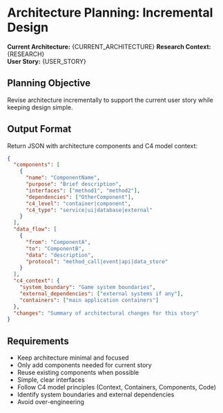 # Architecture Planning: Incremental Design

**Current Architecture:** {CURRENT_ARCHITECTURE}
**Research Context:** {RESEARCH}  
**User Story:** {USER_STORY}

## Planning Objective
Revise architecture incrementally to support the current user story while keeping design simple.

## Output Format
Return JSON with architecture components and C4 model context:

```json
{
  "components": [
    {
      "name": "ComponentName",
      "purpose": "Brief description",
      "interfaces": ["method1", "method2"],
      "dependencies": ["OtherComponent"],
      "c4_level": "container|component",
      "c4_type": "service|ui|database|external"
    }
  ],
  "data_flow": [
    {
      "from": "ComponentA",
      "to": "ComponentB", 
      "data": "description",
      "protocol": "method_call|event|api|data_store"
    }
  ],
  "c4_context": {
    "system_boundary": "Game system boundaries",
    "external_dependencies": ["external systems if any"],
    "containers": ["main application containers"]
  },
  "changes": "Summary of architectural changes for this story"
}
```

## Requirements
- Keep architecture minimal and focused
- Only add components needed for current story
- Reuse existing components when possible
- Simple, clear interfaces
- Follow C4 model principles (Context, Containers, Components, Code)
- Identify system boundaries and external dependencies
- Avoid over-engineering